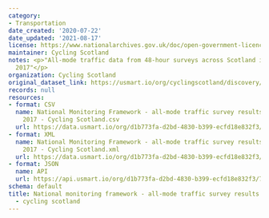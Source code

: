 ```yaml
---
category:
- Transportation
date_created: '2020-07-22'
date_updated: '2021-08-17'
license: https://www.nationalarchives.gov.uk/doc/open-government-licence/version/3/
maintainer: Cycling Scotland
notes: <p>"All-mode traffic data from 48-hour surveys across Scotland in September
  2017"</p>
organization: Cycling Scotland
original_dataset_link: https://usmart.io/org/cyclingscotland/discovery/discovery-view-detail/24ad961e-09b2-40ef-a253-abe960a53f3f
records: null
resources:
- format: CSV
  name: National Monitoring Framework - all-mode traffic survey results September
    2017 - Cycling Scotland.csv
  url: https://data.usmart.io/org/d1b773fa-d2bd-4830-b399-ecfd18e832f3/resource?resourceGUID=c4216d59-641e-49b0-bc85-77e36170cb0b
- format: XML
  name: National Monitoring Framework - all-mode traffic survey results September
    2017 - Cycling Scotland.xml
  url: https://data.usmart.io/org/d1b773fa-d2bd-4830-b399-ecfd18e832f3/resource?resourceGUID=328209bc-8cde-4386-8fb0-6cb89aeab422
- format: JSON
  name: API
  url: https://api.usmart.io/org/d1b773fa-d2bd-4830-b399-ecfd18e832f3/781a5c74-6170-4f5c-9d53-23cc213685bf/1/urql
schema: default
title: National monitoring framework - all-mode traffic survey results september 2017
  - cycling scotland
---
```

